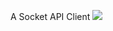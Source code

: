 A Socket API Client [![](https://jitpack.io/v/bws9000/blackjack-socket-client.svg)](https://jitpack.io/#bws9000/blackjack-socket-client)

